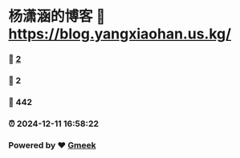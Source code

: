 # 杨潇涵的博客 :link: https://blog.yangxiaohan.us.kg/ 
### :page_facing_up: [2](https://blog.yangxiaohan.us.kg//tag.html) 
### :speech_balloon: 2 
### :hibiscus: 442 
### :alarm_clock: 2024-12-11 16:58:22 
### Powered by :heart: [Gmeek](https://github.com/Meekdai/Gmeek)
